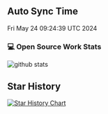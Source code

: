 ## Auto Sync Time
Fri May 24 09:24:39 UTC 2024
### 💻 Open Source Work Stats 
![github stats](https://github-readme-stats.vercel.app/api?username=simwiki&show_icons=true)
## Star History 
[![Star History Chart](https://api.star-history.com/svg?repos=simwiki/easy-workflow&type=Date)](https://star-history.com/#simwiki/easy-workflow)
